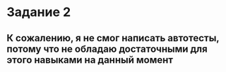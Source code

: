 # Задание 2

## К сожалению, я не смог написать автотесты, потому что не обладаю достаточными для этого навыками на данный момент

